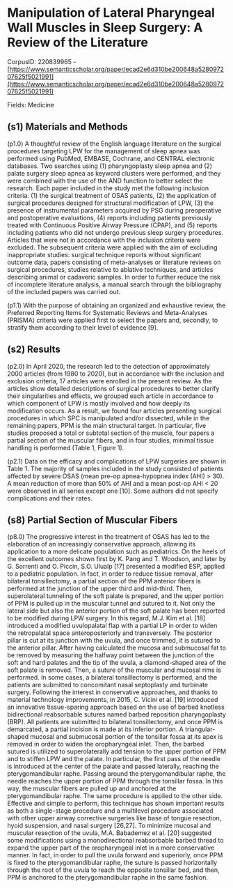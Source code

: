 # Manipulation of Lateral Pharyngeal Wall Muscles in Sleep Surgery: A Review of the Literature

CorpusID: 220839965 - [https://www.semanticscholar.org/paper/ecad2e6d310be200648a528097207625f5021991](https://www.semanticscholar.org/paper/ecad2e6d310be200648a528097207625f5021991)

Fields: Medicine

## (s1) Materials and Methods
(p1.0) A thoughtful review of the English language literature on the surgical procedures targeting LPW for the management of sleep apnea was performed using PubMed, EMBASE, Cochrane, and CENTRAL electronic databases. Two searches using (1) pharyngoplasty sleep apnea and (2) palate surgery sleep apnea as keyword clusters were performed, and they were combined with the use of the AND function to better select the research. Each paper included in the study met the following inclusion criteria: (1) the surgical treatment of OSAS patients, (2) the application of surgical procedures designed for structural modification of LPW, (3) the presence of instrumental parameters acquired by PSG during preoperative and postoperative evaluations, (4) reports including patients previously treated with Continuous Positive Airway Pressure (CPAP), and (5) reports including patients who did not undergo previous sleep surgery procedures. Articles that were not in accordance with the inclusion criteria were excluded. The subsequent criteria were applied with the aim of excluding inappropriate studies: surgical technique reports without significant outcome data, papers consisting of meta-analyses or literature reviews on surgical procedures, studies relative to ablative techniques, and articles describing animal or cadaveric samples. In order to further reduce the risk of incomplete literature analysis, a manual search through the bibliography of the included papers was carried out.

(p1.1) With the purpose of obtaining an organized and exhaustive review, the Preferred Reporting Items for Systematic Reviews and Meta-Analyses (PRISMA) criteria were applied first to select the papers and, secondly, to stratify them according to their level of evidence [9].
## (s2) Results
(p2.0) In April 2020, the research led to the detection of approximately 2000 articles (from 1980 to 2020), but in accordance with the inclusion and exclusion criteria, 17 articles were enrolled in the present review. As the articles show detailed descriptions of surgical procedures to better clarify their singularities and effects, we grouped each article in accordance to which component of LPW is mostly involved and how deeply its modification occurs. As a result, we found four articles presenting surgical procedures in which SPC is manipulated and/or dissected, while in the remaining papers, PPM is the main structural target. In particular, five studies proposed a total or subtotal section of the muscle, four papers a partial section of the muscular fibers, and in four studies, minimal tissue handling is performed (Table 1, Figure 1).

(p2.1) Data on the efficacy and complications of LPW surgeries are shown in Table 1. The majority of samples included in the study consisted of patients affected by severe OSAS (mean pre-op apnea-hypopnea index (AHI) > 30). A mean reduction of more than 50% of AHI and a mean post-op AHI < 20 were observed in all series except one [10]. Some authors did not specify complications and their rates. 
## (s8) Partial Section of Muscular Fibers
(p8.0) The progressive interest in the treatment of OSAS has led to the elaboration of an increasingly conservative approach, allowing its application to a more delicate population such as pediatrics. On the heels of the excellent outcomes shown first by K. Pang and T. Woodson, and later by G. Sorrenti and O. Piccin, S.O. Ulualp [17] presented a modified ESP, applied to a pediatric population. In fact, in order to reduce tissue removal, after bilateral tonsillectomy, a partial section of the PPM anterior fibers is performed at the junction of the upper third and mid-third. Then, superolateral tunneling of the soft palate is prepared, and the upper portion of PPM is pulled up in the muscular tunnel and sutured to it. Not only the lateral side but also the anterior portion of the soft palate has been reported to be modified during LPW surgery. In this regard, M.J. Kim et al. [18] introduced a modified uvulopalatal flap with a partial LP in order to widen the retropalatal space anteroposteriorly and transversely. The posterior pillar is cut at its junction with the uvula, and once trimmed, it is sutured to the anterior pillar. After having calculated the mucosa and submucosal fat to be removed by measuring the halfway point between the junction of the soft and hard palates and the tip of the uvula, a diamond-shaped area of the soft palate is removed. Then, a suture of the muscular and mucosal rims is performed. In some cases, a bilateral tonsillectomy is performed, and the patients are submitted to concomitant nasal septoplasty and turbinate surgery. Following the interest in conservative approaches, and thanks to material technology improvements, in 2015, C. Vicini et al. [19] introduced an innovative tissue-sparing approach based on the use of barbed knotless bidirectional reabsorbable sutures named barbed reposition pharyngoplasty (BRP). All patients are submitted to bilateral tonsillectomy, and once PPM is demarcated, a partial incision is made at its inferior portion. A triangular-shaped mucosal and submucosal portion of the tonsillar fossa at its apex is removed in order to widen the oropharyngeal inlet. Then, the barbed sutured is utilized to superolaterally add tension to the upper portion of PPM and to stiffen LPW and the palate. In particular, the first pass of the needle is introduced at the center of the palate and passed laterally, reaching the pterygomandibular raphe. Passing around the pterygomandibular raphe, the needle reaches the upper portion of PPM through the tonsillar fossa. In this way, the muscular fibers are pulled up and anchored at the pterygomandibular raphe. The same procedure is applied to the other side. Effective and simple to perform, this technique has shown important results as both a single-stage procedure and a multilevel procedure associated with other upper airway corrective surgeries like base of tongue resection, hyoid suspension, and nasal surgery [26,27]. To minimize mucosal and muscular resection of the uvula, M.A. Babademez et al. [20] suggested some modifications using a monodirectional reabsorbable barbed thread to expand the upper part of the oropharyngeal inlet in a more conservative manner. In fact, in order to pull the uvula forward and superiorly, once PPM is fixed to the pterygomandibular raphe, the suture is passed horizontally through the root of the uvula to reach the opposite tonsillar bed, and then, PPM is anchored to the pterygomandibular raphe in the same fashion.
